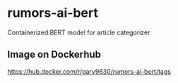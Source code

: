 # rumors-ai-bert
Containerized BERT model for article categorizer

## Image on Dockerhub

https://hub.docker.com/r/gary9630/rumors-ai-bert/tags

